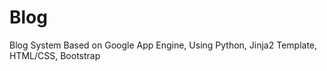 Blog
====

Blog System Based on Google App Engine, Using Python, Jinja2 Template, HTML/CSS, Bootstrap
